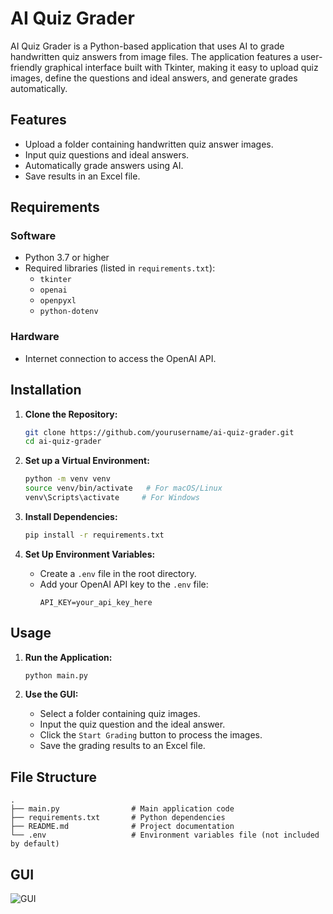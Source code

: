 # AI Quiz Grader

AI Quiz Grader is a Python-based application that uses AI to grade handwritten quiz answers from image files. The application features a user-friendly graphical interface built with Tkinter, making it easy to upload quiz images, define the questions and ideal answers, and generate grades automatically.

## Features
- Upload a folder containing handwritten quiz answer images.
- Input quiz questions and ideal answers.
- Automatically grade answers using AI.
- Save results in an Excel file.

## Requirements

### Software
- Python 3.7 or higher
- Required libraries (listed in `requirements.txt`):
  - `tkinter`
  - `openai`
  - `openpyxl`
  - `python-dotenv`

### Hardware
- Internet connection to access the OpenAI API.

## Installation

1. **Clone the Repository:**
   ```bash
   git clone https://github.com/yourusername/ai-quiz-grader.git
   cd ai-quiz-grader
   ```

2. **Set up a Virtual Environment:**
   ```bash
   python -m venv venv
   source venv/bin/activate   # For macOS/Linux
   venv\Scripts\activate     # For Windows
   ```
   

3. **Install Dependencies:**
   ```bash
   pip install -r requirements.txt
   ```

4. **Set Up Environment Variables:**
   - Create a `.env` file in the root directory.
   - Add your OpenAI API key to the `.env` file:
     ```env
     API_KEY=your_api_key_here
     ```

## Usage

1. **Run the Application:**
   ```bash
   python main.py
   ```

2. **Use the GUI:**
   - Select a folder containing quiz images.
   - Input the quiz question and the ideal answer.
   - Click the `Start Grading` button to process the images.
   - Save the grading results to an Excel file.

## File Structure
```
.
├── main.py                # Main application code
├── requirements.txt       # Python dependencies
├── README.md              # Project documentation
└── .env                   # Environment variables file (not included by default)
```


## GUI
![GUI](./GUI.png)

